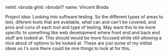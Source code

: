 netid: vbroda
ghid: vbroda17
name: Vincent Broda

Project idea: Looking into software testing. So the different types of areas to test, diferent tools that are avaliable, what can and can't be covered, and pros and cons of each tool and type of testing. May want this to be more specific to something like web development where front end and back end stuff are looked at. This should would be more focused while still allowing a nice about of options to be looked at. These are just some of my intitial ideas so I's sure there could be mre things to look at for this.
